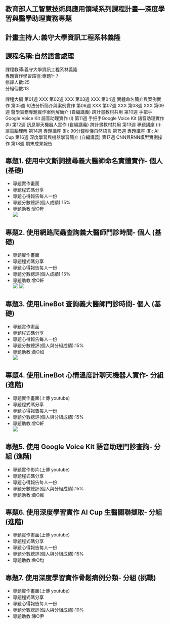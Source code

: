 教育部人工智慧技術與應用領域系列課程計畫—深度學習與醫學助理實務專題   
--
計畫主持人:義守大學資訊工程系林義隆  
--
課程名稱:自然語言處理  
--
課程教師:義守大學資訊工程系林義隆  
專題實作學習路徑:專題1- 7  
修課人數:25  
分組個數:13  

課程大綱
第01週 XXX
第02週 XXX
第03週 XXX
第04週 實體命名簡介與案例實作
第05週 句法分析簡介與案例實作
第06週 XXX
第07週 XXX
第08週 XXX
第09週 醫學實務專題實作案例解簡介 (自編講義) 跨計畫教材共用
第10週 手把手Google Voice Kit 語音助理實作 (I)
第11週 手把手Google Voice Kit 語音助理實作 (II) 
第12週 訊息聊天機器人實作 (自編講義) 跨計畫教材共用
第13週 專題講座 (I): 讓電腦理解
第14週 專題講座 (II): 90分鐘秒懂自然語言
第15週 專題講座 (II): AI Cup
第16週 深度學習與機器學習簡介 (自編講義)
第17週 CNN與RNN模型實例操作
第18週 期末成果報告

專題1. 使用中文斷詞搜尋義大醫師命名實體實作- 個人 (基礎)  
--
- 專題實作畫面  
- 專題程式碼分享  
- 專題心得報告每人一份  
- 專題分數總評(個人成績):15%  
- 專題助教:曾O軒  
![](https://github.com/yihlonlin/Natural-Language-Processing/blob/master/Code/Sample/Project01_sample/demo/demo01.jpg?raw=true)

專題2. 使用網路爬蟲查詢義大醫師門診時間- 個人 (基礎)  
--
- 專題實作畫面  
- 專題程式碼分享  
- 專題心得報告每人一份  
- 專題分數總評(個人成績):15%  
- 專題助教:曾O軒  
![](https://github.com/yihlonlin/Natural-Language-Processing/blob/master/Code/Sample/Project02_sample/demo/demo02-1.jpg?raw=true)
![](https://github.com/yihlonlin/Natural-Language-Processing/blob/master/Code/Sample/Project02_sample/demo/demo02-2.png?raw=true)
  
專題3.  使用LineBot 查詢義大醫師門診時間- 個人 (基礎)  
--
- 專題實作畫面  
- 專題程式碼分享  
- 專題心得報告每人一份  
- 專題分數總評(個人與分組成績):15%  
- 專題助教:黃O如  
![](https://github.com/yihlonlin/Natural-Language-Processing/blob/master/Code/Sample/Project03_sample/demo/demo03.gif?raw=true)

專題4. 使用LineBot 心情溫度計聊天機器人實作- 分組 (進階)  
--
- 專題實作畫面(上傳 youtube)  
- 專題程式碼分享  
- 專題心得報告每人一份  
- 專題分數總評(個人與分組成績):15%  
- 專題助教:曾O軒  
![](https://github.com/yihlonlin/Natural-Language-Processing/blob/master/Code/Sample/Project04_sample/demo/demo04.gif?raw=true)

專題5.  使用 Google Voice Kit 語音助理門診查詢- 分組 (進階)  
--
- 專題實作影片(上傳 youtube)  
- 專題程式碼分享  
- 專題心得報告每人一份  
- 專題分數總評(個人與分組成績):15%  
- 專題助教:黃O維  
  
專題6. 使用深度學習實作 AI Cup 生醫關聯擷取- 分組 (進階)  
--
- 專題實作畫面(上傳 youtube)  
- 專題程式碼分享  
- 專題心得報告每人一份  
- 專題分數總評(個人與分組成績):15%
- 專題助教:魯O均  
  
專題7. 使用深度學習實作骨鬆病例分類- 分組 (挑戰)  
--
- 專題實作畫面(上傳 youtube)  
- 專題程式碼分享  
- 專題心得報告每人一份  
- 專題分數總評(個人與分組成績):10%  
- 專題助教:陳O尹
